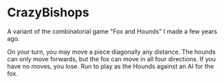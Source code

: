 # CrazyBishops
A variant of the combinatorial game "Fox and Hounds" I made a few years ago.

On your turn, you may move a piece diagonally any distance. The hounds can only move forwards, but the fox can move in all four directions. If you have no moves, you lose. Run to play as the Hounds against an AI for the fox.
